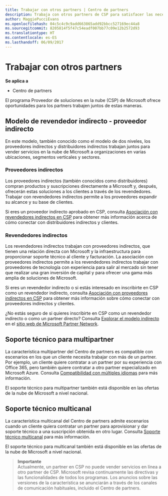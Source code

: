 ```yaml
---
title: Trabajar con otros partners | Centro de partners
description: Trabaja con otros partners de CSP para satisfacer las necesidades de los clientes que compartes.
author: MaggiePucciEvans
ms.openlocfilehash: 04c5c4c9c9add663865add92bbcc527169ec44a8
ms.sourcegitcommit: 8205814f5f47c54eadf007bb77c09e12b2572d93
ms.translationtype: HT
ms.contentlocale: es-ES
ms.lasthandoff: 06/09/2017
---
```

# <a name="work-with-other-partners"></a>Trabajar con otros partners

**Se aplica a**

-  Centro de partners

El programa Proveedor de soluciones en la nube (CSP) de Microsoft ofrece oportunidades para los partners trabajen juntos de estas maneras.

## <a name="indirect-provider-indirect-reseller-model"></a>Modelo de revendedor indirecto - proveedor indirecto

En este modelo, también conocido como el modelo de dos niveles, los proveedores indirectos y distribuidores indirectos trabajan juntos para vender servicios en la nube de Microsoft a organizaciones en varias ubicaciones, segmentos verticales y sectores. 

### <a name="indirect-providers"></a>Proveedores indirectos 

Los proveedores indirectos (también conocidos como distribuidores) compran productos y suscripciones directamente a Microsoft y, después, ofrecerán estas soluciones a los clientes a través de los revendedores. Trabajar con revendedores indirectos permite a los proveedores expandir su alcance y su base de clientes. 

Si eres un proveedor indirecto aprobado en CSP, consulta [Asociación con revendedores indirectos en CSP](indirect-provider-tasks-in-partner-center.md) para obtener más información acerca de cómo conectar con distribuidores indirectos y clientes. 

### <a name="indirect-resellers"></a>Revendedores indirectos 

Los revendedores indirectos trabajan con proveedores indirectos, que tienen una relación directa con Microsoft y la infraestructura para proporcionar soporte técnico al cliente y facturación. La asociación con proveedores indirectos permite a los revendedores indirectos trabajar con proveedores de tecnología con experiencia para salir al mercado sin tener que realizar una gran inversión de capital y para ofrecer una gama más amplia de soluciones de Microsoft. 

Si eres un revendedor indirecto o si estás interesado en inscribirte en CSP como un revendedor indirecto, consulta [Asociación con proveedores indirectos en CSP](indirect-reseller-tasks-in-partner-center.md) para obtener más información sobre cómo conectar con proveedores indirectos y clientes.

¿No estás seguro de si quieres inscribirte en CSP como un revendedor indirecto o como un partner directo? Consulta [Explorar el modelo indirecto](https://partner.microsoft.com/cloud-solution-provider/indirect) en el [sitio web de Microsoft Partner Network](https://partner.microsoft.com).   

## <a name="multi-partner-support"></a>Soporte técnico para multipartner

La característica multipartner del Centro de partners es compatible con escenarios en los que un cliente necesita trabajar con más de un partner. Por ejemplo, un cliente quiere contratar a un partner por su experiencia con Office 365, pero también quiere contratar a otro partner especializado en Microsoft Azure. Consulta [Compatibilidad con múltiples idiomas](multipartner.md) para más información.

El soporte técnico para multipartner también está disponible en las ofertas de la nube de Microsoft a nivel nacional. 

## <a name="multi-channel-support"></a>Soporte técnico multicanal

La característica multicanal del Centro de partners admite escenarios cuando un cliente quiera contratar un partner para aprovisionar y dar soporte técnico a una suscripción obtenida en otro lugar. Consulta [Soporte técnico multicanal](multichannel.md) para más información.

El soporte técnico para multicanal también está disponible en las ofertas de la nube de Microsoft a nivel nacional.

>**Importante**<br>
Actualmente, un partner en CSP no puede vender servicios en línea a otro partner de CSP. Microsoft revisa continuamente las directivas y las funcionalidades de todos los programas. Los anuncios sobre las versiones de la característica se anunciarán a través de los canales de comunicación habituales, incluido el Centro de partners. 

